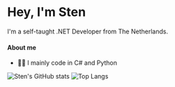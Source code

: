 # Hey, I'm Sten

I'm a self-taught .NET Developer from The Netherlands.

#### About me
- 👨‍💻 I mainly code in C# and Python

![Sten's GitHub stats](https://github-readme-stats.vercel.app/api?username=sten-code&show_icons=true&theme=dark&custom_title=My%20Statistics)
![Top Langs](https://github-readme-stats.vercel.app/api/top-langs/?username=sten-code&layout=compact&theme=dark)
